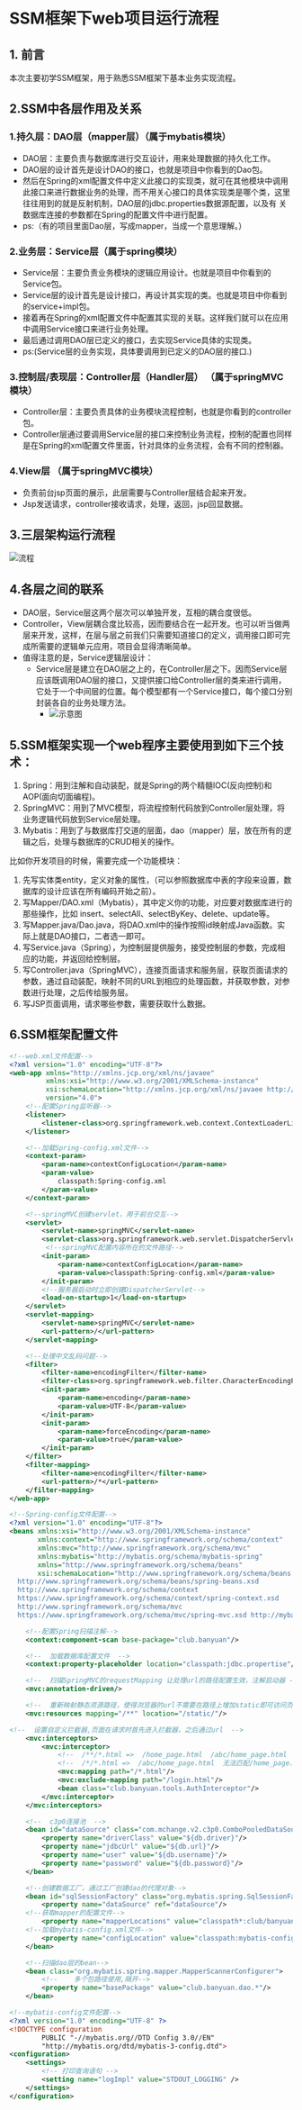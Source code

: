 # SSM框架下web项目运行流程


## 1. 前言

本次主要初学SSM框架，用于熟悉SSM框架下基本业务实现流程。

## 2.SSM中各层作用及关系

### 1.持久层：DAO层（mapper层）（属于mybatis模块）

- DAO层：主要负责与数据库进行交互设计，用来处理数据的持久化工作。
- DAO层的设计首先是设计DAO的接口，也就是项目中你看到的Dao包。
- 然后在Spring的xml配置文件中定义此接口的实现类，就可在其他模块中调用此接口来进行数据业务的处理，而不用关心接口的具体实现类是哪个类，这里往往用到的就是反射机制，DAO层的jdbc.properties数据源配置，以及有 关数据库连接的参数都在Spring的配置文件中进行配置。
- ps:（有的项目里面Dao层，写成mapper，当成一个意思理解。）

### 2.业务层：Service层（属于spring模块）

- Service层：主要负责业务模块的逻辑应用设计。也就是项目中你看到的Service包。
- Service层的设计首先是设计接口，再设计其实现的类。也就是项目中你看到的service+impl包。
- 接着再在Spring的xml配置文件中配置其实现的关联。这样我们就可以在应用中调用Service接口来进行业务处理。
- 最后通过调用DAO层已定义的接口，去实现Service具体的实现类。
- ps:(Service层的业务实现，具体要调用到已定义的DAO层的接口.)

### 3.控制层/表现层：Controller层（Handler层） （属于springMVC模块）

- Controller层：主要负责具体的业务模块流程控制，也就是你看到的controller包。
- Controller层通过要调用Service层的接口来控制业务流程，控制的配置也同样是在Spring的xml配置文件里面，针对具体的业务流程，会有不同的控制器。

### 4.View层 （属于springMVC模块）

- 负责前台jsp页面的展示，此层需要与Controller层结合起来开发。
- Jsp发送请求，controller接收请求，处理，返回，jsp回显数据。

## 3.三层架构运行流程

![流程](https://img-blog.csdn.net/20180212140139618?watermark/2/text/aHR0cDovL2Jsb2cuY3Nkbi5uZXQvSVRCaWdHb2Q=/font/5a6L5L2T/fontsize/400/fill/I0JBQkFCMA==/dissolve/70/gravity/SouthEast)

## 4.各层之间的联系

- DAO层，Service层这两个层次可以单独开发，互相的耦合度很低。
- Controller，View层耦合度比较高，因而要结合在一起开发。也可以听当做两层来开发，这样，在层与层之前我们只需要知道接口的定义，调用接口即可完成所需要的逻辑单元应用，项目会显得清晰简单。
- 值得注意的是，Service逻辑层设计：
  - Service层是建立在DAO层之上的，在Controller层之下。因而Service层应该既调用DAO层的接口，又提供接口给Controller层的类来进行调用，它处于一个中间层的位置。每个模型都有一个Service接口，每个接口分别封装各自的业务处理方法。
    - ![示意图](https://img-blog.csdn.net/20180212140426882?watermark/2/text/aHR0cDovL2Jsb2cuY3Nkbi5uZXQvSVRCaWdHb2Q=/font/5a6L5L2T/fontsize/400/fill/I0JBQkFCMA==/dissolve/70/gravity/SouthEast)

## 5.SSM框架实现一个web程序主要使用到如下三个技术：

1. Spring：用到注解和自动装配，就是Spring的两个精髓IOC(反向控制)和 AOP(面向切面编程)。
2. SpringMVC：用到了MVC模型，将流程控制代码放到Controller层处理，将业务逻辑代码放到Service层处理。
3. Mybatis：用到了与数据库打交道的层面，dao（mapper）层，放在所有的逻辑之后，处理与数据库的CRUD相关的操作。

比如你开发项目的时候，需要完成一个功能模块：

1. 先写实体类entity，定义对象的属性，（可以参照数据库中表的字段来设置，数据库的设计应该在所有编码开始之前）。
2. 写Mapper/DAO.xml（Mybatis），其中定义你的功能，对应要对数据库进行的那些操作，比如 insert、selectAll、selectByKey、delete、update等。
3. 写Mapper.java/Dao.java，将DAO.xml中的操作按照id映射成Java函数。实际上就是DAO接口，二者选一即可。
4. 写Service.java（Spring），为控制层提供服务，接受控制层的参数，完成相应的功能，并返回给控制层。
5. 写Controller.java（SpringMVC），连接页面请求和服务层，获取页面请求的参数，通过自动装配，映射不同的URL到相应的处理函数，并获取参数，对参数进行处理，之后传给服务层。
6. 写JSP页面调用，请求哪些参数，需要获取什么数据。

## 6.SSM框架配置文件

```xml
<!--web.xml文件配置-->
<?xml version="1.0" encoding="UTF-8"?>
<web-app xmlns="http://xmlns.jcp.org/xml/ns/javaee"
         xmlns:xsi="http://www.w3.org/2001/XMLSchema-instance"
         xsi:schemaLocation="http://xmlns.jcp.org/xml/ns/javaee http://xmlns.jcp.org/xml/ns/javaee/web-app_4_0.xsd"
         version="4.0">
    <!--配置Spring监听器-->
    <listener>
        <listener-class>org.springframework.web.context.ContextLoaderListener</listener-class>
    </listener>

    <!--加载Spring-config.xml文件-->
    <context-param>
        <param-name>contextConfigLocation</param-name>
        <param-value>
            classpath:Spring-config.xml
        </param-value>
    </context-param>

    <!--springMVC创建servlet，用于前台交互-->
    <servlet>
        <servlet-name>springMVC</servlet-name>
        <servlet-class>org.springframework.web.servlet.DispatcherServlet</servlet-class>
         <!--springMVC配置内容所在的文件路径-->
        <init-param>
            <param-name>contextConfigLocation</param-name>
            <param-value>classpath:Spring-config.xml</param-value>
        </init-param>
        <!--服务器启动时立即创建DispatcherServlet-->
        <load-on-startup>1</load-on-startup>
    </servlet>
    <servlet-mapping>
        <servlet-name>springMVC</servlet-name>
        <url-pattern>/</url-pattern>
    </servlet-mapping>

    <!--处理中文乱码问题-->
    <filter>
        <filter-name>encodingFilter</filter-name>
        <filter-class>org.springframework.web.filter.CharacterEncodingFilter</filter-class>
        <init-param>
            <param-name>encoding</param-name>
            <param-value>UTF-8</param-value>
        </init-param>
        <init-param>
            <param-name>forceEncoding</param-name>
            <param-value>true</param-value>
        </init-param>
    </filter>
    <filter-mapping>
        <filter-name>encodingFilter</filter-name>
        <url-pattern>/*</url-pattern>
    </filter-mapping>
</web-app>
```

```xml
<!--Spring-config文件配置-->
<?xml version="1.0" encoding="UTF-8"?>
<beans xmlns:xsi="http://www.w3.org/2001/XMLSchema-instance"
       xmlns:context="http://www.springframework.org/schema/context"
       xmlns:mvc="http://www.springframework.org/schema/mvc"
       xmlns:mybatis="http://mybatis.org/schema/mybatis-spring"
       xmlns="http://www.springframework.org/schema/beans"
       xsi:schemaLocation="http://www.springframework.org/schema/beans
  http://www.springframework.org/schema/beans/spring-beans.xsd
  http://www.springframework.org/schema/context
  https://www.springframework.org/schema/context/spring-context.xsd
  http://www.springframework.org/schema/mvc
  https://www.springframework.org/schema/mvc/spring-mvc.xsd http://mybatis.org/schema/mybatis-spring 	             http://mybatis.org/schema/mybatis-spring.xsd">

    <!--配置Spring扫描注解-->
    <context:component-scan base-package="club.banyuan"/>

    <!--  加载数据库配置文件  -->
    <context:property-placeholder location="classpath:jdbc.propertise"/>

    <!--  扫描SpringMVC的requestMapping 让处理url的路径配置生效，注解启动器 -->
    <mvc:annotation-driven/>

    <!--  重新映射静态资源路径，使得浏览器的url不需要在路径上增加static即可访问页面-->
    <mvc:resources mapping="/**" location="/static/"/>

<!--  设置自定义拦截器,页面在请求时首先进入拦截器，之后通过url  -->
    <mvc:interceptors>
        <mvc:interceptor>
            <!--  /**/*.html =>  /home_page.html  /abc/home_page.html    -->
            <!--  /*/*.html =>  /abc/home_page.html  无法匹配/home_page.html -->
            <mvc:mapping path="/*.html"/>
            <mvc:exclude-mapping path="/login.html"/>
            <bean class="club.banyuan.tools.AuthInterceptor"/>
        </mvc:interceptor>
    </mvc:interceptors>

    <!--  c3p0连接池  -->
    <bean id="dataSource" class="com.mchange.v2.c3p0.ComboPooledDataSource">
        <property name="driverClass" value="${db.driver}"/>
        <property name="jdbcUrl" value="${db.url}"/>
        <property name="user" value="${db.username}"/>
        <property name="password" value="${db.password}"/>
    </bean>

    <!--创建数据工厂，通过工厂创建dao的代理对象-->
    <bean id="sqlSessionFactory" class="org.mybatis.spring.SqlSessionFactoryBean">
        <property name="dataSource" ref="dataSource"/>
    <!--获取mapper的配置文件-->
        <property name="mapperLocations" value="classpath*:club/banyuan/dao/*.xml"/>
    <!--加载mybatis-config.xml文件-->
        <property name="configLocation" value="classpath:mybatis-config.xml"/>
    </bean>

    <!--扫描dao层的bean-->
    <bean class="org.mybatis.spring.mapper.MapperScannerConfigurer">
        <!--    多个包路径使用,隔开-->
        <property name="basePackage" value="club.banyuan.dao.*"/>
    </bean>
```

```xml
<!--mybatis-config文件配置-->
<?xml version="1.0" encoding="UTF-8" ?>
<!DOCTYPE configuration
        PUBLIC "-//mybatis.org//DTD Config 3.0//EN"
        "http://mybatis.org/dtd/mybatis-3-config.dtd">
<configuration>
    <settings>
        <!-- 打印查询语句 -->
        <setting name="logImpl" value="STDOUT_LOGGING" />
    </settings>
</configuration>
```



